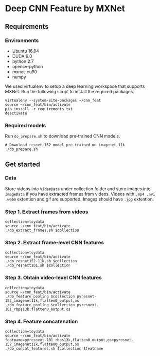 # Deep CNN Feature by MXNet

## Requirements

### Environments

* Ubuntu 16.04
* CUDA 9.0
* python 2.7
* opencv-python
* mxnet-cu90 
* numpy

We used virtualenv to setup a deep learning workspace that supports MXNet. Run the following script to install the required packages.
```
virtualenv --system-site-packages ~/cnn_feat
source ~/cnn_feat/bin/activate
pip install -r requirements.txt
deactivate
```

### Required models

Run `do_prepare.sh` to download pre-trained CNN models.

```
# Download resnet-152 model pre-trained on imagenet-11k
./do_prepare.sh
```

## Get started

### Data

Store videos into `VideoData` under collection folder and store images into `ImageData` if you have extracted frames from videos. Videos with `.mp4 .avi .webm` extention and gif are supported. Images should have `.jpg` extention.

### Step 1. Extract frames from videos

```
collection=toydata
source ~/cnn_feat/bin/activate
./do_extract_frames.sh $collection
```

### Step 2. Extract frame-level CNN features

```
collection=toydata
source ~/cnn_feat/bin/activate
./do_resnet152-11k.sh $collection
./do_resnext101.sh $collection
```

### Step 3. Obtain video-level CNN features
```
collection=toydata
source ~/cnn_feat/bin/activate
./do_feature_pooling $collection pyresnet-152_imagenet11k,flatten0_output,os
./do_feature_pooling $collection pyresnext-101_rbps13k,flatten0_output,os
```

### Step 4. Feature concatenation
```
collection=toydata
source ~/cnn_feat/bin/activate
featname=pyresnext-101_rbps13k,flatten0_output,os+pyresnet-152_imagenet11k,flatten0_output,os
./do_concat_features.sh $collection $featname
```
